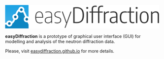 <img src="https://github.com/easyDiffraction/QmlGuiPrototype/blob/master/Qml/Imports/easyDiffraction/Resources/Icons/Logo2.svg" width="500">

**easyDiffraction** is a prototype of graphical user interface (GUI) for modelling and analysis of the neutron diffraction data.

Please, visit [easydiffraction.github.io](http://easydiffraction.github.io) for more details.
